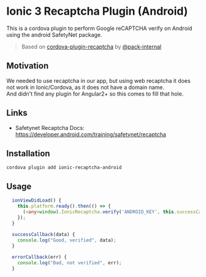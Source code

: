 # Ionic 3 Recaptcha Plugin (Android)
This is a cordova plugin to perform Google reCAPTCHA verify on Android using the android SafetyNet package.
> Based on [cordova-plugin-recaptcha](https://bitbucket.org/packt-internal/cordova-plugin-recaptcha) by [@pack-internal](https://bitbucket.org/packt-internal)

## Motivation
We needed to use recaptcha in our app, but using web recaptcha it does not work in Ionic/Cordova, as it does not have a domain name.  
And didn't find any plugin for Angular2+ so this comes to fill that hole. 

## Links
* Safetynet Recaptcha Docs: https://developer.android.com/training/safetynet/recaptcha

## Installation
```
cordova plugin add ionic-recaptcha-android
```

<!-- __note:__ The plan is to publish this to the @packt npm org, however cordova-cli doesn't currently 
support scoped plugins, [see Issue CB-12774](https://issues.apache.org/jira/browse/CB-12774). -->

## Usage
```ts
  ionViewDidLoad() {
    this.platform.ready().then(() => {
      (<any>window).IonicRecaptcha.verify('ANDROID_KEY', this.successCallback, this.errorCallback);
    });
  }
  
  successCallback(data) {
    console.log("Good, verified", data);
  }

  errorCallback(err) {
    console.log("Bad, not verified", err);
  }
```